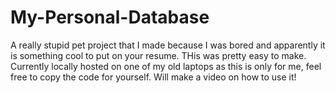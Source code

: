 # My-Personal-Database

A really stupid pet project that I made because I was bored and apparently it is something cool to put on your resume. THis was pretty easy to make. Currently locally hosted on one of my old laptops as this is only for me, feel free to copy the code for yourself. Will make a video on how to use it!
